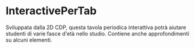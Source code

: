 # InteractivePerTab
Sviluppata dalla 2D CDP, questa tavola periodica interattiva potrà aiutare studenti di varie fasce d'età nello studio. Contiene anche approfondimenti su alcuni elementi.

